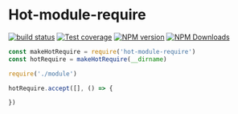 # Hot-module-require

[![build status](https://img.shields.io/travis/imcuttle/hot-module-require/master.svg?style=flat-square)](https://travis-ci.org/imcuttle/hot-module-require)
[![Test coverage](https://img.shields.io/codecov/c/github/imcuttle/hot-module-require.svg?style=flat-square)](https://codecov.io/github/imcuttle/hot-module-require?branch=master)
[![NPM version](https://img.shields.io/npm/v/hot-module-require.svg?style=flat-square)](https://www.npmjs.com/package/hot-module-require)
[![NPM Downloads](https://img.shields.io/npm/dm/hot-module-require.svg?style=flat-square&maxAge=43200)](https://www.npmjs.com/package/hot-module-require)


```javascript
const makeHotRequire = require('hot-module-require')
const hotRequire = makeHotRequire(__dirname)

require('./module')

hotRequire.accept([], () => {

})
```
